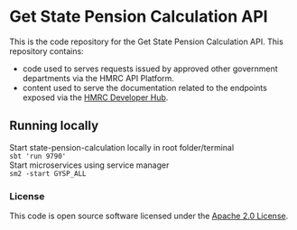 
# Get State Pension Calculation API

This is the code repository for the Get State Pension Calculation API. This repository contains:

* code used to serves requests issued by approved other government departments via the HMRC API Platform.
* content used to serve the documentation related to the endpoints exposed via the [HMRC Developer Hub](https://developer.service.hmrc.gov.uk/api-documentation/docs/api).

## Running locally
Start state-pension-calculation locally in root folder/terminal  
`sbt 'run 9790'`  
Start microservices using service manager  
`sm2 -start GYSP_ALL`

### License

This code is open source software licensed under the [Apache 2.0 License]("http://www.apache.org/licenses/LICENSE-2.0.html").
